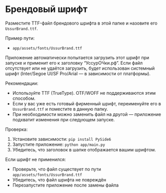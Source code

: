 # Брендовый шрифт

Разместите TTF-файл брендового шрифта в этой папке и назовите его `UssurBrand.ttf`.

Пример пути:
- `app/assets/fonts/UssurBrand.ttf`

Приложение автоматически попытается загрузить этот шрифт при запуске и применит его к заголовку “УссурОЧки.рф”. Если файл отсутствует или не удаётся загрузить, будет использован системный шрифт (Inter/Segoe UI/SF Pro/Arial — в зависимости от платформы).

Рекомендации:
- Используйте TTF (TrueType). OTF/WOFF не поддерживаются этим способом.
- Если у вас уже есть готовый фирменный шрифт, переименуйте его в `UssurBrand.ttf` и поместите в данную папку.
- При необходимости можно заменить файл на другой — приложение подхватит изменения при следующем запуске.

Проверка:
1. Установите зависимости: `pip install PySide6`
2. Запустите приложение: `python app/main.py`
3. Убедитесь, что заголовок в шапке отображается вашим шрифтом.

Если шрифт не применился:
- Проверьте, что файл существует по пути `app/assets/fonts/UssurBrand.ttf`
- Убедитесь, что файл шрифта не повреждён
- Перезапустите приложение после замены файла